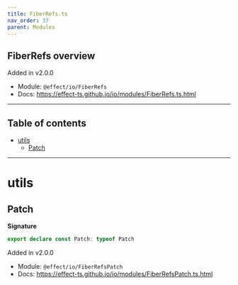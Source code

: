 ```yaml
---
title: FiberRefs.ts
nav_order: 37
parent: Modules
---
```


## FiberRefs overview

Added in v2.0.0

- Module: `@effect/io/FiberRefs`
- Docs: https://effect-ts.github.io/io/modules/FiberRefs.ts.html

---

<h2 class="text-delta">Table of contents</h2>

- [utils](#utils)
  - [Patch](#patch)

---

# utils

## Patch

**Signature**

```ts
export declare const Patch: typeof Patch
```

Added in v2.0.0

- Module: `@effect/io/FiberRefsPatch`
- Docs: https://effect-ts.github.io/io/modules/FiberRefsPatch.ts.html
